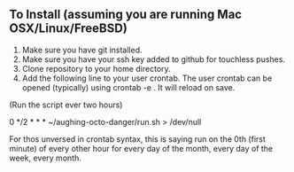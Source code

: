 To Install (assuming you are running Mac OSX/Linux/FreeBSD)
------------------------------------------------------------------
1. Make sure you have git installed.
2. Make sure you have your ssh key added to github for touchless pushes.
3. Clone repository to your home directory.
4. Add the following line to your user crontab. The user crontab can be opened (typically) using crontab -e .
It will reload on save.

(Run the script ever two hours)


0 */2 * * *   ~/aughing-octo-danger/run.sh > /dev/null

For thos unversed in crontab syntax, this is saying run on the 0th (first minute) of every other hour for every day of the month, every day of the week, every month.
